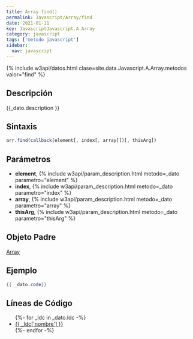```yaml
---
title: Array.find()
permalink: Javascript/Array/find
date: 2021-01-11
key: JavascriptJavascript.A.Array
category: javascript
tags: ['metodo javascript']
sidebar: 
  nav: javascript
---
```


{% include w3api/datos.html clase=site.data.Javascript.A.Array.metodos valor="find" %}

## Descripción
{{_dato.description }}

## Sintaxis
~~~javascript
arr.find(callback(element[, index[, array]])[, thisArg])
~~~

## Parámetros
* **element**,  {% include w3api/param_description.html metodo=_dato parametro="element" %}
* **index**,  {% include w3api/param_description.html metodo=_dato parametro="index" %}
* **array**,  {% include w3api/param_description.html metodo=_dato parametro="array" %}
* **thisArg**,  {% include w3api/param_description.html metodo=_dato parametro="thisArg" %}

## Objeto Padre
[Array](/Javascript/Array/)

## Ejemplo
~~~java
{{ _dato.code}}
~~~

## Líneas de Código
<ul>
{%- for _ldc in _dato.ldc -%}
   <li>
       <a href="{{_ldc['url'] }}">{{ _ldc['nombre'] }}</a>
   </li>
{%- endfor -%}
</ul>
